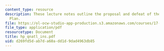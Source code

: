 ```yaml
---
content_type: resource
description: These lecture notes outline the proposal and defeat of the Clinton Health
  Plan.
file: https://ol-ocw-studio-app-production.s3.amazonaws.com/courses/17-315-comparative-health-policy-fall-2004/d269fd5dab7da60add1d9dad4963db85_hp_qnatl_ins.pdf
file_type: application/pdf
resourcetype: Document
title: hp_qnatl_ins.pdf
uid: d269fd5d-ab7d-a60a-dd1d-9dad4963db85
---
```

